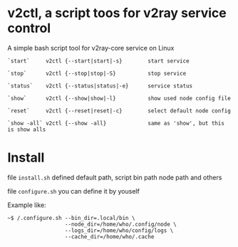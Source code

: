 # v2ctl, a script toos for v2ray service control

A simple bash script tool for v2ray-core service on Linux

```
`start`     v2ctl {--start|start|-s}        start service

`stop`      v2ctl {--stop|stop|-S}          stop service

`status`    v2ctl {--status|status|-e}      service status

`show`      v2ctl {--show|show|-l}          show used node config file

`reset`     v2ctl {--reset|reset|-c}        select default node config

`show -all` v2ctl {--show -all}             same as 'show', but this is show alls
```

# Install

file `install.sh` defined default path, script bin path node path and others

file `configure.sh` you can define it by youself

Example like:
```
~$ /.configure.sh --bin_dir=.local/bin \
                  --node_dir=/home/who/.config/node \
                  --logs_dir=/home/who/config/logs \
                  --cache_dir=/home/who/.cache
